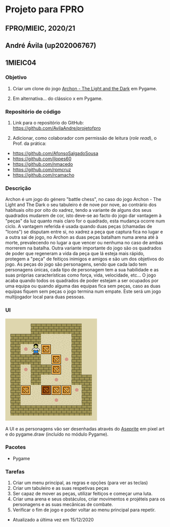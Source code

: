 # Projeto para FPRO
## FPRO/MIEIC, 2020/21
## André Ávila (up202006767)
## 1MIEIC04

### Objetivo

1. Criar um clone do jogo [Archon - The Light and the Dark](https://www.c64-wiki.com/wiki/Archon) em Pygame.

2. Em alternativa... do clássico x em Pygame.

### Repositório de código

1) Link para o repositório do GitHub: https://github.com/AvilaAndre/projetofpro

2) Adicionar, como colaborador com permissão de leitura (*role read*), o Prof. da prática:

- https://github.com/AfonsoSalgadoSousa
- https://github.com/jlopes60
- https://github.com/nmacedo
- https://github.com/rpmcruz
- https://github.com/rcamacho

### Descrição

Archon é um jogo do género "battle chess", no caso do jogo Archon - The Light and The Dark o seu tabuleiro é de nove por nove, ao contrário dos habituais oito por oito do xadrez, tendo a variante de alguns dos seus quadrados mudarem de cor, isto deve-se ao facto do jogo dar vantagem à "peças" da luz quanto mais claro for o quadrado, esta mudança ocorre num ciclo.
A vantagem referida é usada quando duas peças (chamadas de "Icons") se disputam entre si, no xadrez a peça que captura fica no lugar e a outra sai de jogo, no Archon as duas peças batalham numa arena até à morte, prevalecendo no lugar a que vencer ou nenhuma no caso de ambas morrerem na batalha. Outra variante importante do jogo são os quadrados de poder que regeneram a vida da peça que lá esteja mais rápido, protegem a "peça" de feitiços inimigos e amigos e são um dos objetivos do jogo.
As peças do jogo são personagens, sendo que cada lado tem personagens únicas, cada tipo de personagem tem a sua habilidade e as suas próprias características como força, vida, velocidade, etc...
O jogo acaba quando todos os quadrados de poder estejam a ser ocupados por uma equipa ou quando alguma das equipas fica sem peças, caso as duas equipas fiquem sem peças o jogo termina num empate.
Este será um jogo multijogador local para duas pessoas.

### UI

![UI](https://github.com/fpro-feup/public/blob/master/recitas/ui.png)

A UI e as personagens vão ser desenhadas através do [Aseprite](https://www.aseprite.org/) em pixel art e do pygame.draw (incluído no módulo Pygame).

### Pacotes

- Pygame

### Tarefas

1. Criar um menu principal, as regras e opções (para ver as teclas)
2. Criar um tabuleiro e as suas respetivas peças
3. Ser capaz de mover as peças, utilizar feitiços e começar uma luta.
4. Criar uma arena e seus obstáculos, criar movimentos e projéteis para os personagens e as suas mecânicas de combate.
5. Verificar o fim de jogo e poder voltar ao menu principal para repetir.

- Atualizado a última vez em 15/12/2020
